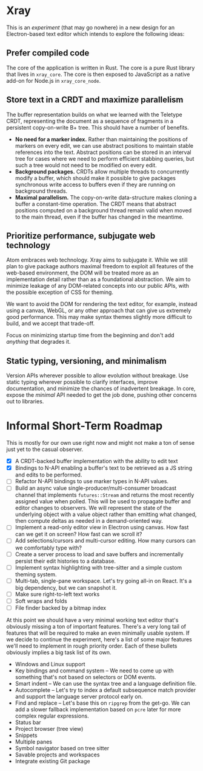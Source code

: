 # Xray

This is an *experiment* (that may go nowhere) in a new design for an Electron-based text editor which intends to explore the following ideas:

## Prefer compiled code

The core of the application is written in Rust. The core is a pure Rust library that lives in `xray_core`. The core is then exposed to JavaScript as a native add-on for Node.js in `xray_core_node`.

## Store text in a CRDT and maximize parallelism

The buffer representation builds on what we learned with the Teletype CRDT, representing the document as a sequence of fragments in a persistent copy-on-write B+ tree. This should have a number of benefits.

* **No need for a marker index.** Rather than maintaining the positions of markers on every edit, we can use abstract positions to maintain stable references into the text. Abstract positions can be stored in an interval tree for cases where we need to perform efficient stabbing queries, but such a tree would not need to be modified on every edit.
* **Background packages.** CRDTs allow multiple threads to concurrently modify a buffer, which should make it possible to give packages synchronous write access to buffers even if they are running on background threads.
* **Maximal parallelism.** The copy-on-write data-structure makes cloning a buffer a constant-time operation. The CRDT means that abstract positions computed on a background thread remain valid when moved to the main thread, even if the buffer has changed in the meantime.

## Prioritize performance, subjugate web technology

Atom embraces web technology. Xray aims to subjugate it. While we still plan to give package authors maximal freedom to exploit all features of the web-based environment, the DOM will be treated more as an implementation detail rather than as a foundational abstraction. We aim to minimize leakage of any DOM-related concepts into our public APIs, with the possible exception of CSS for theming.

We want to avoid the DOM for rendering the text editor, for example, instead using a canvas, WebGL, or any other approach that can give us extremely good performance. This may make syntax themes slightly more difficult to build, and we accept that trade-off.

Focus on minimizing startup time from the beginning and don't add *anything* that degrades it.

## Static typing, versioning, and minimalism

Version APIs wherever possible to allow evolution without breakage. Use static typing wherever possible to clarify interfaces, improve documentation, and minimize the chances of inadvertent breakage. In core, expose the *minimal* API needed to get the job done, pushing other concerns out to libraries.

# Informal Short-Term Roadmap

This is mostly for our own use right now and might not make a ton of sense just yet to the casual observer.

* [x] A CRDT-backed buffer implementation with the ability to edit text
* [x] Bindings to N-API enabling a buffer's text to be retrieved as a JS string and edits to be performed.
* [ ] Refactor N-API bindings to use marker types in N-API values.
* [ ] Build an async value single-producer/multi-consumer broadcast channel that implements `futures::Stream` and returns the most recently assigned value when polled. This will be used to propagate buffer and editor changes to observers. We will represent the state of the underlying object with a value object rather than emitting what changed, then compute deltas as needed in a demand-oriented way.
* [ ] Implement a read-only editor view in Electron using canvas. How fast can we get it on screen? How fast can we scroll it?
* [ ] Add selections/cursors and multi-cursor editing. How many cursors can we comfortably type with?
* [ ] Create a server process to load and save buffers and incrementally persist their edit histories to a database.
* [ ] Implement syntax highlighting with tree-sitter and a simple custom theming system.
* [ ] Multi-tab, single-pane workspace. Let's try going all-in on React. It's a big dependency, but we can snapshot it.
* [ ] Make sure right-to-left text works
* [ ] Soft wraps and folds
* [ ] File finder backed by a bitmap index

At this point we should have a very minimal working text editor that's obviously missing a ton of important features. There's a very long tail of features that will be required to make an even minimally usable system. If we decide to continue the experiment, here's a list of some major features we'll need to implement in rough priority order. Each of these bullets obviously implies a big task list of its own.

* Windows and Linux support
* Key bindings and command system – We need to come up with something that's not based on selectors or DOM events.
* Smart indent – We can use the syntax tree and a language definition file.
* Autocomplete – Let's try to index a default subsequence match provider and support the language server protocol early on.
* Find and replace – Let's base this on `ripgrep` from the get-go. We can add a slower fallback implementation based on `pcre` later for more complex regular expressions.
* Status bar
* Project browser (tree view)
* Snippets
* Multiple panes
* Symbol navigator based on tree sitter
* Savable projects and workspaces
* Integrate existing Git package
